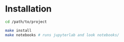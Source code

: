 # Installation

```bash
cd /path/to/project

make install
make notebooks # runs jupyterlab and look notebooks/
```